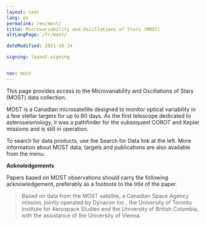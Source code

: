 ```yaml
---
layout: cadc
lang: en
permalink: /en/most/
title: Microvariability and Oscillations of Stars (MOST)
altLangPage: /fr/most/

dateModified: 2021-10-14

signing: layout.signing


nav: most
---
```


<p>
This page provides access to the Microvariability and Oscillations
of Stars (MOST) data collection.
</p>

<p>
MOST is a Canadian microsatellite designed to monitor optical
variability in a few stellar targets for up to 60 days. As the
first telescope dedicated to asteroseismology, it was a pathfinder
for the subsequent COROT and Kepler missions and is still in operation.
</p>

<p>
To search for data products, use the Search for Data link at the left.  More
information about MOST data, targets and publications are also available from
the menu.
</p>

<p>
<strong>Acknoledgements</strong> 
</p>

<p>
Papers based on MOST observations should carry the following
acknowledgement, preferably as a footnote to the title of the paper.
</p>

<blockquote>
 Based on data from the MOST satellite, a Canadian Space Agency
 mission, jointly operated by Dynacon Inc., the University of Toronto
 Institute for Aerospace Studies and the University of British
 Columbia, with the assistance of the University of Vienna.
</blockquote>
